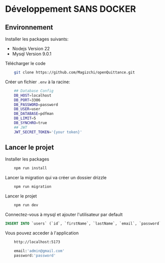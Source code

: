# Développement SANS DOCKER

## Environnement

 Installer les packages suivants:

- Nodejs Version 22
- Mysql Version 9.0.1

Télécharger le code

```bash
    git clone https://github.com/Magizchi/openQuittance.git
```

Créer un fichier `.env` à la racine:

```bash
    ## Database Config
    DB_HOST=localhost
    DB_PORT=3306
    DB_PASSWORD=password
    DB_USER=user
    DB_DATABASE=pdfman
    DB_LIMIT=5
    DB_SYNCHRO=true
    ## JWT
    JWT_SECRET_TOKEN='{your token}'
```

## Lancer le projet

Installer les packages

```bash
    npm run install
```

Lancer la migration qui va créer un dossier drizzle

```bash
    npm run migration
```

Lancer le projet

```bash
    npm run dev
```

Connectez-vous à mysql et ajouter l'utilisateur par default

```sql
INSERT INTO `users` (`id`, `firstName`, `lastName`, `email`, `password`, `loginToken`) VALUES (1, '', '', 'admin@gmail.com', '$2b$10$.vAQ4ipd3dh1da3gjZ/w7e9Y23mEOz2rqMzPOC3SfJkCfAIkY/Qpy', NULL);
```

Vous pouvez acceder à l'application

```bash
    http://localhost:5173

    email:'admin@gmail.com'
    password:'password'
```
